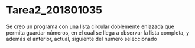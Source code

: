# Tarea2_201801035

Se creo un programa con una lista circular doblemente enlazada que permita guardar números, en el cual se llega a observar la lista completa, y además el anterior, actual, siguiente del número seleccionado
